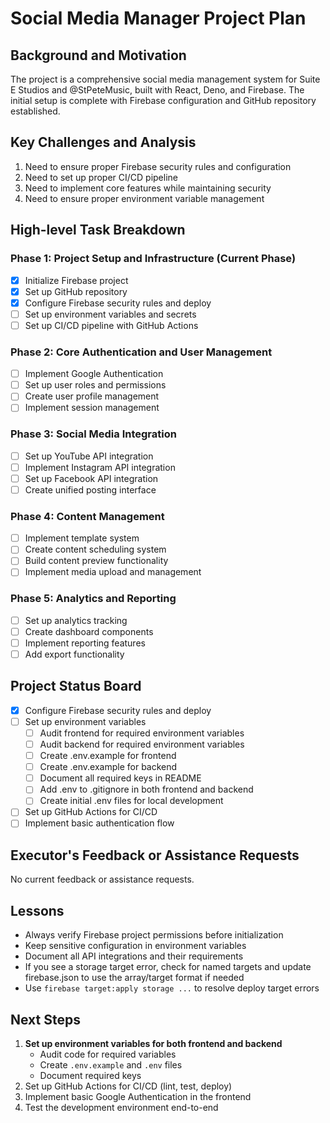 # Social Media Manager Project Plan

## Background and Motivation
The project is a comprehensive social media management system for Suite E Studios and @StPeteMusic, built with React, Deno, and Firebase. The initial setup is complete with Firebase configuration and GitHub repository established.

## Key Challenges and Analysis
1. Need to ensure proper Firebase security rules and configuration
2. Need to set up proper CI/CD pipeline
3. Need to implement core features while maintaining security
4. Need to ensure proper environment variable management

## High-level Task Breakdown

### Phase 1: Project Setup and Infrastructure (Current Phase)
- [x] Initialize Firebase project
- [x] Set up GitHub repository
- [x] Configure Firebase security rules and deploy
- [ ] Set up environment variables and secrets
- [ ] Set up CI/CD pipeline with GitHub Actions

### Phase 2: Core Authentication and User Management
- [ ] Implement Google Authentication
- [ ] Set up user roles and permissions
- [ ] Create user profile management
- [ ] Implement session management

### Phase 3: Social Media Integration
- [ ] Set up YouTube API integration
- [ ] Implement Instagram API integration
- [ ] Set up Facebook API integration
- [ ] Create unified posting interface

### Phase 4: Content Management
- [ ] Implement template system
- [ ] Create content scheduling system
- [ ] Build content preview functionality
- [ ] Implement media upload and management

### Phase 5: Analytics and Reporting
- [ ] Set up analytics tracking
- [ ] Create dashboard components
- [ ] Implement reporting features
- [ ] Add export functionality

## Project Status Board
- [x] Configure Firebase security rules and deploy
- [ ] Set up environment variables
  - [ ] Audit frontend for required environment variables
  - [ ] Audit backend for required environment variables
  - [ ] Create .env.example for frontend
  - [ ] Create .env.example for backend
  - [ ] Document all required keys in README
  - [ ] Add .env to .gitignore in both frontend and backend
  - [ ] Create initial .env files for local development
- [ ] Set up GitHub Actions for CI/CD
- [ ] Implement basic authentication flow

## Executor's Feedback or Assistance Requests
No current feedback or assistance requests.

## Lessons
- Always verify Firebase project permissions before initialization
- Keep sensitive configuration in environment variables
- Document all API integrations and their requirements
- If you see a storage target error, check for named targets and update firebase.json to use the array/target format if needed
- Use `firebase target:apply storage ...` to resolve deploy target errors

## Next Steps
1. **Set up environment variables for both frontend and backend**
   - Audit code for required variables
   - Create `.env.example` and `.env` files
   - Document required keys
2. Set up GitHub Actions for CI/CD (lint, test, deploy)
3. Implement basic Google Authentication in the frontend
4. Test the development environment end-to-end 